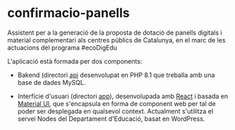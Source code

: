 # confirmacio-panells

Assistent per a la generació de la proposta de dotació de panells digitals i material complementari als centres públics de Catalunya, en el marc de les actuacions del programa #ecoDigEdu

L'aplicació està formada per dos components:

- Bakend (directori [api](./api) desenvolupat en PHP 8.1 que treballa amb una base de dades MySQL.

- Interfície d'usuari (directori [app](./app)), desenvolupada amb [React](https://react.dev/) i basada en [Material UI](https://mui.com/), que s'encapsula en forma de component web per tal de poder ser desplegada en qualsevol context. Actualment s'utilitza el servei Nodes del Departament d'Educació, basat en WordPress.



